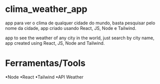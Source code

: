 # clima_weather_app
app para ver o clima de qualquer cidade do mundo, basta pesquisar pelo nome da cidade, app criado usando React, JS, Node e Tailwind.

app to see the weather of any city in the world, just search by city name, app created using React, JS, Node and Tailwind.

# Ferramentas/Tools

•Node
•React
•Tailwind
•API Weather
